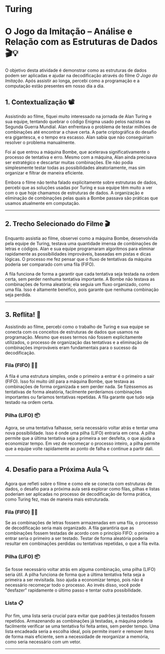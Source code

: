 # Turing

# O Jogo da Imitação – Análise e Relação com as Estruturas de Dados 🎬💡

O objetivo desta atividade é demonstrar como as estruturas de dados podem ser aplicadas e ajudar na decodificação através do filme *O Jogo da Imitação*. Após assistir ao longa, percebi como a programação e a computação estão presentes em nosso dia a dia.

## 1. Contextualização 📽️

Assistindo ao filme, fiquei muito interessado na jornada de Alan Turing e sua equipe, tentando quebrar o código Enigma usado pelos nazistas na Segunda Guerra Mundial. Alan enfrentava o problema de testar milhões de combinações até encontrar a chave certa. A parte criptográfica do desafio era gigantesca, e o tempo era escasso. Alan sabia que não conseguiriam resolver o problema manualmente.

Foi aí que entrou a máquina Bombe, que acelerava significativamente o processo de tentativa e erro. Mesmo com a máquina, Alan ainda precisava ser estratégico e descartar muitas combinações. Ele não podia simplesmente testar todas as possibilidades aleatoriamente, mas sim organizar e filtrar de maneira eficiente.

Embora o filme não tenha falado explicitamente sobre estruturas de dados, percebi que as soluções usadas por Turing e sua equipe têm muito a ver com o que hoje chamamos de estruturas de dados. A organização e eliminação de combinações pelas quais a Bombe passava são práticas que usamos atualmente em computação.

---

## 2. Trecho Selecionado do Filme 🎬

Enquanto assistia ao filme, observei como a máquina Bombe, desenvolvida pela equipe de Turing, testava uma quantidade imensa de combinações de letras e códigos. Alan e sua equipe programaram algoritmos para eliminar rapidamente as possibilidades improváveis, baseadas em pistas e dicas lógicas. O processo me fez pensar que o fluxo de tentativas da máquina poderia ser comparado com uma fila (FIFO).

A fila funciona de forma a garantir que cada tentativa seja testada na ordem certa, sem perder nenhuma tentativa importante. A Bombe não testava as combinações de forma aleatória; ela seguia um fluxo organizado, como uma fila. Isso é altamente benéfico, pois garante que nenhuma combinação seja perdida.

---

## 3. Reflita! 💭

Assistindo ao filme, percebi como o trabalho de Turing e sua equipe se conecta com os conceitos de estruturas de dados que usamos na programação. Mesmo que esses termos não fossem explicitamente utilizados, o processo de organização das tentativas e a eliminação de combinações improváveis eram fundamentais para o sucesso da decodificação.

### Fila (FIFO) 🚶‍♂️
A fila é uma estrutura simples, onde o primeiro a entrar é o primeiro a sair (FIFO). Isso foi muito útil para a máquina Bombe, que testava as combinações de forma organizada e sem perder nada. Se fizéssemos as tentativas de forma aleatória, facilmente perderíamos combinações importantes ou faríamos tentativas repetidas. A fila garante que tudo seja testado na ordem certa.

### Pilha (LIFO) 📦
Agora, se uma tentativa falhasse, seria necessário voltar atrás e tentar uma nova possibilidade. Isso é onde uma pilha (LIFO) entraria em cena. A pilha permite que a última tentativa seja a primeira a ser desfeita, o que ajuda a economizar tempo. Em vez de recomeçar o processo inteiro, a pilha permite que a equipe volte rapidamente ao ponto de falha e continue a partir dali.

---

## 4. Desafio para a Próxima Aula 🔍

Agora que refleti sobre o filme e como ele se conecta com estruturas de dados, o desafio para a próxima aula será explorar como filas, pilhas e listas poderiam ser aplicadas no processo de decodificação de forma prática, como Turing fez, mas de maneira mais estruturada.

### Fila (FIFO) 🚶‍♂️
Se as combinações de letras fossem armazenadas em uma fila, o processo de decodificação seria mais organizado. A fila garantiria que as combinações fossem testadas de acordo com o princípio FIFO: o primeiro a entrar seria o primeiro a ser testado. Testar de forma aleatória poderia resultar em combinações perdidas ou tentativas repetidas, o que a fila evita.

### Pilha (LIFO) 📦
Se fosse necessário voltar atrás em alguma combinação, uma pilha (LIFO) seria útil. A pilha funciona de forma que a última tentativa feita seja a primeira a ser revisitada. Isso ajuda a economizar tempo, pois não é necessário recomeçar todo o processo. Ao invés disso, você pode "desfazer" rapidamente o último passo e tentar outra possibilidade.

### Lista 📋
Por fim, uma lista seria crucial para evitar que padrões já testados fossem repetidos. Armazenando as combinações já testadas, a máquina poderia facilmente verificar se uma tentativa foi feita antes, sem perder tempo. Uma lista encadeada seria a escolha ideal, pois permite inserir e remover itens de forma mais eficiente, sem a necessidade de reorganizar a memória, como seria necessário com um vetor.

---
